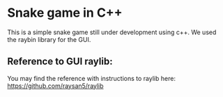 # Snake game in C++ 
This is a simple snake game still under development using c++.
We used the raybin library for the GUI. 
## Reference to GUI raylib: 
You may find the reference with instructions to raylib here:
https://github.com/raysan5/raylib
